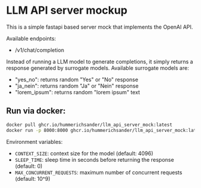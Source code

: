 # LLM API server mockup
This is a simple fastapi based server mock that implements the OpenAI API.

Available endpoints:

- /v1/chat/completion

Instead of running a LLM model to generate completions, it simply returns a response generated by surrogate models. Available surrogate models are:

- "yes_no": returns random "Yes" or "No" response
- "ja_nein": returns random "Ja" or "Nein" response
- "lorem_ipsum": returns random "lorem ipsum" text

## Run via docker:
```bash
docker pull ghcr.io/hummerichsander/llm_api_server_mock:latest
docker run -p 8000:8000 ghcr.io/hummerichsander/llm_api_server_mock:latest
```

Environment variables:

- `CONTEXT_SIZE`: context size for the model (default: 4096)
- `SLEEP_TIME`: sleep time in seconds before returning the response (default: 0)
- `MAX_CONCURRENT_REQUESTS`: maximum number of concurrent requests (default: 10^9)
